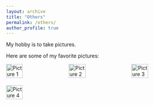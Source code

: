 ```yaml
---
layout: archive
title: "Others"
permalink: /others/
author_profile: true
---
```


My hobby is to take pictures.

Here are some of my favorite pictures:

<div style="display: flex; flex-wrap: wrap; gap: 20px;">
  <img src="ad1629.github.io/images/others/picture1.png" alt="Picture 1" style="width: 30%;">
  <img src="ad1629.github.io/images/others/picture2.png" alt="Picture 2" style="width: 30%;">
  <img src="ad1629.github.io/images/others/picture3.png" alt="Picture 3" style="width: 30%;">
  <img src="ad1629.github.io/images/others/picture4.png" alt="Picture 4" style="width: 30%;">
</div>
